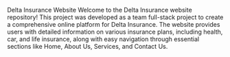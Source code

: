 Delta Insurance Website
Welcome to the Delta Insurance website repository! This project was developed as a team full-stack project to create a comprehensive online platform for Delta Insurance. The website provides users with detailed information on various insurance plans, including health, car, and life insurance, along with easy navigation through essential sections like Home, About Us, Services, and Contact Us.
